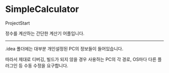 # SimpleCalculator
ProjectStart

정수를 계산하는 간단한 계산기 어플입니다.


____________________
.idea 폴더에는 대부분 개인설정된 PC의 정보들이 들어있습니다.

따라서 제대로 디버깅, 빌드가 되지 않을 경우 사용하는 PC의 각 경로, OS마다 다른 플러그인 등 수동 수정을 요구합니다.
